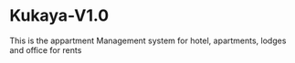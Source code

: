 # Kukaya-V1.0
This is the appartment Management system for hotel, apartments, lodges and office for rents
